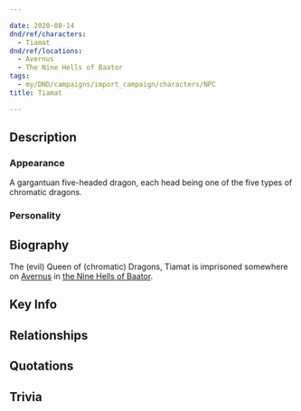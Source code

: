 ```yaml
---

date: 2020-08-14
dnd/ref/characters:
  - Tiamat
dnd/ref/locations:
  - Avernus
  - The Nine Hells of Baator
tags:
  - my/DND/campaigns/import_campaign/characters/NPC
title: Tiamat

---
```


## Description

### Appearance

A gargantuan five-headed dragon, each head being one of the five types of chromatic dragons.

### Personality

## Biography

The (evil) Queen of (chromatic) Dragons, Tiamat is imprisoned somewhere on [Avernus](/dnd/locations/avernus) in [the Nine Hells of Baator](/dnd/locations/the-nine-hells-of-baator).

## Key Info

## Relationships

## Quotations

## Trivia


